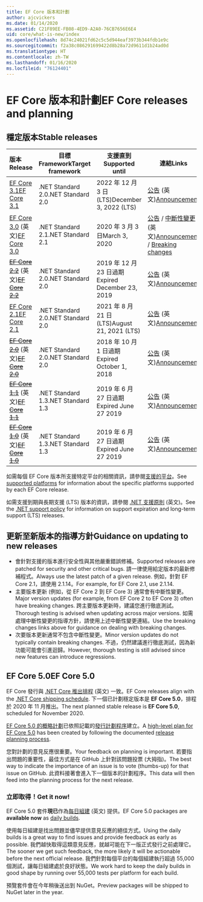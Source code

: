 ```yaml
---
title: EF Core 版本和計劃
author: ajcvickers
ms.date: 01/14/2020
ms.assetid: C21F89EE-FB08-4ED9-A2A0-76CB7656E6E4
uid: core/what-is-new/index
ms.openlocfilehash: 8d74c24021fd62c5c5d944eaf3973b344fdb1e9c
ms.sourcegitcommit: f2a38c086291699422d8b28a72d9611d1b24ad0d
ms.translationtype: HT
ms.contentlocale: zh-TW
ms.lasthandoff: 01/16/2020
ms.locfileid: "76124401"
---
```

# <a name="ef-core-releases-and-planning"></a><span data-ttu-id="de9c3-102">EF Core 版本和計劃</span><span class="sxs-lookup"><span data-stu-id="de9c3-102">EF Core releases and planning</span></span>

## <a name="stable-releases"></a><span data-ttu-id="de9c3-103">穩定版本</span><span class="sxs-lookup"><span data-stu-id="de9c3-103">Stable releases</span></span>

| <span data-ttu-id="de9c3-104">版本</span><span class="sxs-lookup"><span data-stu-id="de9c3-104">Release</span></span> | <span data-ttu-id="de9c3-105">目標 Framework</span><span class="sxs-lookup"><span data-stu-id="de9c3-105">Target framework</span></span> | <span data-ttu-id="de9c3-106">支援直到</span><span class="sxs-lookup"><span data-stu-id="de9c3-106">Supported until</span></span> | <span data-ttu-id="de9c3-107">連結</span><span class="sxs-lookup"><span data-stu-id="de9c3-107">Links</span></span>
|:--------|------------------|-----------------|------
| [<span data-ttu-id="de9c3-108">EF Core 3.1</span><span class="sxs-lookup"><span data-stu-id="de9c3-108">EF Core 3.1</span></span>](https://www.nuget.org/packages/Microsoft.EntityFrameworkCore/3.1.1) | <span data-ttu-id="de9c3-109">.NET Standard 2.0</span><span class="sxs-lookup"><span data-stu-id="de9c3-109">.NET Standard 2.0</span></span> | <span data-ttu-id="de9c3-110">2022 年 12 月 3 日 (LTS)</span><span class="sxs-lookup"><span data-stu-id="de9c3-110">December 3, 2022 (LTS)</span></span> | <span data-ttu-id="de9c3-111">[公告](https://devblogs.microsoft.com/dotnet/announcing-entity-framework-core-3-1-and-entity-framework-6-4/) \(英文\)</span><span class="sxs-lookup"><span data-stu-id="de9c3-111">[Announcement](https://devblogs.microsoft.com/dotnet/announcing-entity-framework-core-3-1-and-entity-framework-6-4/)</span></span>
| <span data-ttu-id="de9c3-112">[EF Core 3.0](https://www.nuget.org/packages/Microsoft.EntityFrameworkCore/3.0.1) \(英文\)</span><span class="sxs-lookup"><span data-stu-id="de9c3-112">[EF Core 3.0](https://www.nuget.org/packages/Microsoft.EntityFrameworkCore/3.0.1)</span></span> | <span data-ttu-id="de9c3-113">.NET Standard 2.1</span><span class="sxs-lookup"><span data-stu-id="de9c3-113">.NET Standard 2.1</span></span> | <span data-ttu-id="de9c3-114">2020 年 3 月 3 日</span><span class="sxs-lookup"><span data-stu-id="de9c3-114">March 3, 2020</span></span> | <span data-ttu-id="de9c3-115">[公告](https://devblogs.microsoft.com/dotnet/announcing-ef-core-3-0-and-ef-6-3-general-availability/) / [中斷性變更](ef-core-3.0/breaking-changes.md) \(英文\)</span><span class="sxs-lookup"><span data-stu-id="de9c3-115">[Announcement](https://devblogs.microsoft.com/dotnet/announcing-ef-core-3-0-and-ef-6-3-general-availability/) / [Breaking changes](ef-core-3.0/breaking-changes.md)</span></span>
| <span data-ttu-id="de9c3-116">~~[EF Core 2.2](https://www.nuget.org/packages/Microsoft.EntityFrameworkCore/2.2.6)~~ \(英文\)</span><span class="sxs-lookup"><span data-stu-id="de9c3-116">~~[EF Core 2.2](https://www.nuget.org/packages/Microsoft.EntityFrameworkCore/2.2.6)~~</span></span> | <span data-ttu-id="de9c3-117">.NET Standard 2.0</span><span class="sxs-lookup"><span data-stu-id="de9c3-117">.NET Standard 2.0</span></span> | <span data-ttu-id="de9c3-118">2019 年 12 月 23 日過期</span><span class="sxs-lookup"><span data-stu-id="de9c3-118">Expired December 23, 2019</span></span> | <span data-ttu-id="de9c3-119">[公告](https://devblogs.microsoft.com/dotnet/announcing-entity-framework-core-2-2/) \(英文\)</span><span class="sxs-lookup"><span data-stu-id="de9c3-119">[Announcement](https://devblogs.microsoft.com/dotnet/announcing-entity-framework-core-2-2/)</span></span>
| [<span data-ttu-id="de9c3-120">EF Core 2.1</span><span class="sxs-lookup"><span data-stu-id="de9c3-120">EF Core 2.1</span></span>](https://www.nuget.org/packages/Microsoft.EntityFrameworkCore/2.1.14) | <span data-ttu-id="de9c3-121">.NET Standard 2.0</span><span class="sxs-lookup"><span data-stu-id="de9c3-121">.NET Standard 2.0</span></span> | <span data-ttu-id="de9c3-122">2021 年 8 月 21 日 (LTS)</span><span class="sxs-lookup"><span data-stu-id="de9c3-122">August 21, 2021 (LTS)</span></span> | <span data-ttu-id="de9c3-123">[公告](https://devblogs.microsoft.com/dotnet/announcing-entity-framework-core-2-1/) \(英文\)</span><span class="sxs-lookup"><span data-stu-id="de9c3-123">[Announcement](https://devblogs.microsoft.com/dotnet/announcing-entity-framework-core-2-1/)</span></span>
| <span data-ttu-id="de9c3-124">~~[EF Core 2.0](https://www.nuget.org/packages/Microsoft.EntityFrameworkCore/2.0.3)~~ \(英文\)</span><span class="sxs-lookup"><span data-stu-id="de9c3-124">~~[EF Core 2.0](https://www.nuget.org/packages/Microsoft.EntityFrameworkCore/2.0.3)~~</span></span> | <span data-ttu-id="de9c3-125">.NET Standard 2.0</span><span class="sxs-lookup"><span data-stu-id="de9c3-125">.NET Standard 2.0</span></span> | <span data-ttu-id="de9c3-126">2018 年 10 月 1 日過期</span><span class="sxs-lookup"><span data-stu-id="de9c3-126">Expired October 1, 2018</span></span> | <span data-ttu-id="de9c3-127">[公告](https://devblogs.microsoft.com/dotnet/announcing-entity-framework-core-2-0/) \(英文\)</span><span class="sxs-lookup"><span data-stu-id="de9c3-127">[Announcement](https://devblogs.microsoft.com/dotnet/announcing-entity-framework-core-2-0/)</span></span>
| <span data-ttu-id="de9c3-128">~~[EF Core 1.1](https://www.nuget.org/packages/Microsoft.EntityFrameworkCore/1.1.6)~~ \(英文\)</span><span class="sxs-lookup"><span data-stu-id="de9c3-128">~~[EF Core 1.1](https://www.nuget.org/packages/Microsoft.EntityFrameworkCore/1.1.6)~~</span></span> | <span data-ttu-id="de9c3-129">.NET Standard 1.3</span><span class="sxs-lookup"><span data-stu-id="de9c3-129">.NET Standard 1.3</span></span> | <span data-ttu-id="de9c3-130">2019 年 6 月 27 日過期</span><span class="sxs-lookup"><span data-stu-id="de9c3-130">Expired June 27 2019</span></span> | <span data-ttu-id="de9c3-131">[公告](https://devblogs.microsoft.com/dotnet/announcing-entity-framework-core-1-1/) \(英文\)</span><span class="sxs-lookup"><span data-stu-id="de9c3-131">[Announcement](https://devblogs.microsoft.com/dotnet/announcing-entity-framework-core-1-1/)</span></span>
| <span data-ttu-id="de9c3-132">~~[EF Core 1.0](https://www.nuget.org/packages/Microsoft.EntityFrameworkCore/1.0.6)~~ \(英文\)</span><span class="sxs-lookup"><span data-stu-id="de9c3-132">~~[EF Core 1.0](https://www.nuget.org/packages/Microsoft.EntityFrameworkCore/1.0.6)~~</span></span> | <span data-ttu-id="de9c3-133">.NET Standard 1.3</span><span class="sxs-lookup"><span data-stu-id="de9c3-133">.NET Standard 1.3</span></span> | <span data-ttu-id="de9c3-134">2019 年 6 月 27 日過期</span><span class="sxs-lookup"><span data-stu-id="de9c3-134">Expired June 27 2019</span></span> | <span data-ttu-id="de9c3-135">[公告](https://devblogs.microsoft.com/dotnet/entity-framework-core-1-0-0-available/) \(英文\)</span><span class="sxs-lookup"><span data-stu-id="de9c3-135">[Announcement](https://devblogs.microsoft.com/dotnet/entity-framework-core-1-0-0-available/)</span></span>

<span data-ttu-id="de9c3-136">如需每個 EF Core 版本所支援特定平台的相關資訊，請參閱[支援的平台](../platforms/index.md)。</span><span class="sxs-lookup"><span data-stu-id="de9c3-136">See [supported platforms](../platforms/index.md) for information about the specific platforms supported by each EF Core release.</span></span>

<span data-ttu-id="de9c3-137">如需支援到期與長期支援 (LTS) 版本的資訊，請參閱 [.NET 支援原則](https://dotnet.microsoft.com/platform/support/policy/dotnet-core) \(英文\)。</span><span class="sxs-lookup"><span data-stu-id="de9c3-137">See the [.NET support policy](https://dotnet.microsoft.com/platform/support/policy/dotnet-core) for information on support expiration and long-term support (LTS) releases.</span></span>

## <a name="guidance-on-updating-to-new-releases"></a><span data-ttu-id="de9c3-138">更新至新版本的指導方針</span><span class="sxs-lookup"><span data-stu-id="de9c3-138">Guidance on updating to new releases</span></span>

* <span data-ttu-id="de9c3-139">會針對支援的版本進行安全性與其他嚴重錯誤修補。</span><span class="sxs-lookup"><span data-stu-id="de9c3-139">Supported releases are patched for security and other critical bugs.</span></span> <span data-ttu-id="de9c3-140">請一律使用給定版本的最新修補程式。</span><span class="sxs-lookup"><span data-stu-id="de9c3-140">Always use the latest patch of a given release.</span></span> <span data-ttu-id="de9c3-141">例如，針對 EF Core 2.1，請使用 2.1.14。</span><span class="sxs-lookup"><span data-stu-id="de9c3-141">For example, for EF Core 2.1, use 2.1.14.</span></span>
* <span data-ttu-id="de9c3-142">主要版本更新 (例如，從 EF Core 2 到 EF Core 3) 通常會有中斷性變更。</span><span class="sxs-lookup"><span data-stu-id="de9c3-142">Major version updates (for example, from EF Core 2 to EF Core 3) often have breaking changes.</span></span> <span data-ttu-id="de9c3-143">跨主要版本更新時，建議您進行徹底測試。</span><span class="sxs-lookup"><span data-stu-id="de9c3-143">Thorough testing is advised when updating across major versions.</span></span> <span data-ttu-id="de9c3-144">如需處理中斷性變更的指導方針，請使用上述中斷性變更連結。</span><span class="sxs-lookup"><span data-stu-id="de9c3-144">Use the breaking changes links above for guidance on dealing with breaking changes.</span></span>
* <span data-ttu-id="de9c3-145">次要版本更新通常不包含中斷性變更。</span><span class="sxs-lookup"><span data-stu-id="de9c3-145">Minor version updates do not typically contain breaking changes.</span></span> <span data-ttu-id="de9c3-146">不過，仍然建議進行徹底測試，因為新功能可能會引進迴歸。</span><span class="sxs-lookup"><span data-stu-id="de9c3-146">However, thorough testing is still advised since new features can introduce regressions.</span></span>

## <a name="ef-core-50"></a><span data-ttu-id="de9c3-147">EF Core 5.0</span><span class="sxs-lookup"><span data-stu-id="de9c3-147">EF Core 5.0</span></span>

<span data-ttu-id="de9c3-148">EF Core 發行與 [.NET Core 推出排程](https://github.com/dotnet/core/blob/master/roadmap.md) \(英文\) 一致。</span><span class="sxs-lookup"><span data-stu-id="de9c3-148">EF Core releases align with the [.NET Core shipping schedule](https://github.com/dotnet/core/blob/master/roadmap.md).</span></span> <span data-ttu-id="de9c3-149">下一個已計劃穩定版本是 **EF Core 5.0**，排程於 2020 年 11 月推出。</span><span class="sxs-lookup"><span data-stu-id="de9c3-149">The next planned stable release is **EF Core 5.0**, scheduled for November 2020.</span></span>

<span data-ttu-id="de9c3-150">[EF Core 5.0 的概略計劃](ef-core-5.0/plan.md)已依照記載的[發行計劃程序](release-planning.md)建立。</span><span class="sxs-lookup"><span data-stu-id="de9c3-150">A [high-level plan for EF Core 5.0](ef-core-5.0/plan.md) has been created by following the documented [release planning process](release-planning.md).</span></span>

<span data-ttu-id="de9c3-151">您對計劃的意見反應很重要。</span><span class="sxs-lookup"><span data-stu-id="de9c3-151">Your feedback on planning is important.</span></span> <span data-ttu-id="de9c3-152">若要指出問題的重要性，最佳方式是在 GitHub 上針對該問題投票 (大拇指)。</span><span class="sxs-lookup"><span data-stu-id="de9c3-152">The best way to indicate the importance of an issue is to vote (thumbs-up) for that issue on GitHub.</span></span> <span data-ttu-id="de9c3-153">此資料接著會進入下一個版本的計劃程序。</span><span class="sxs-lookup"><span data-stu-id="de9c3-153">This data will then feed into the planning process for the next release.</span></span>

### <a name="get-it-now"></a><span data-ttu-id="de9c3-154">立即取得！</span><span class="sxs-lookup"><span data-stu-id="de9c3-154">Get it now!</span></span>

<span data-ttu-id="de9c3-155">EF Core 5.0 套件**現已**作為[每日組建](https://github.com/aspnet/AspNetCore/blob/master/docs/DailyBuilds.md) \(英文\) 提供。</span><span class="sxs-lookup"><span data-stu-id="de9c3-155">EF Core 5.0 packages are **available now** as [daily builds](https://github.com/aspnet/AspNetCore/blob/master/docs/DailyBuilds.md).</span></span> 

<span data-ttu-id="de9c3-156">使用每日組建是找出問題並儘早提供意見反應的絕佳方式。</span><span class="sxs-lookup"><span data-stu-id="de9c3-156">Using the daily builds is a great way to find issues and provide feedback as early as possible.</span></span> <span data-ttu-id="de9c3-157">我們越快取得這類意見反應，就越可能在下一版正式發行之前處理它。</span><span class="sxs-lookup"><span data-stu-id="de9c3-157">The sooner we get such feedback, the more likely it will be actionable before the next official release.</span></span> <span data-ttu-id="de9c3-158">我們針對每個平台的每個組建執行超過 55,000 個測試，讓每日組建處於良好狀態。</span><span class="sxs-lookup"><span data-stu-id="de9c3-158">We work hard to keep the daily builds in good shape by running over 55,000 tests per platform for each build.</span></span>

<span data-ttu-id="de9c3-159">預覽套件會在今年稍後送出到 NuGet。</span><span class="sxs-lookup"><span data-stu-id="de9c3-159">Preview packages will be shipped to NuGet later in the year.</span></span>
